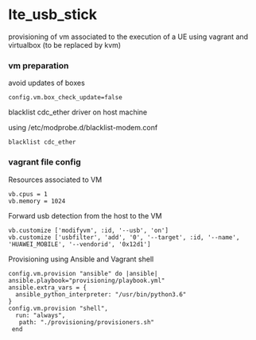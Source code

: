 # lte_usb_stick

provisioning of vm associated to the execution of a UE using vagrant and virtualbox (to be replaced by kvm)

### vm preparation

avoid updates of boxes

```
config.vm.box_check_update=false
```

blacklist cdc_ether driver on host machine

using /etc/modprobe.d/blacklist-modem.conf

```
blacklist cdc_ether
```

### vagrant file config

Resources associated to VM
```
vb.cpus = 1
vb.memory = 1024

```

Forward usb detection from the host to the VM 

```
vb.customize ['modifyvm', :id, '--usb', 'on']
vb.customize ['usbfilter', 'add', '0', '--target', :id, '--name', 'HUAWEI_MOBILE', '--vendorid', '0x12d1']
```

Provisioning using Ansible and Vagrant shell

```
config.vm.provision "ansible" do |ansible|
ansible.playbook="provisioning/playbook.yml"
ansible.extra_vars = {
  ansible_python_interpreter: "/usr/bin/python3.6"
}
config.vm.provision "shell",
  run: "always",
   path: "./provisioning/provisioners.sh"
 end
```
